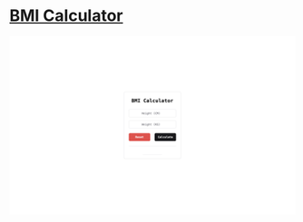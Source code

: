 # [BMI Calculator](https://online-bmi-calculator.vercel.app/)

[![screenshot](/public/screenshot.png)](https://online-bmi-calculator.vercel.app/)
